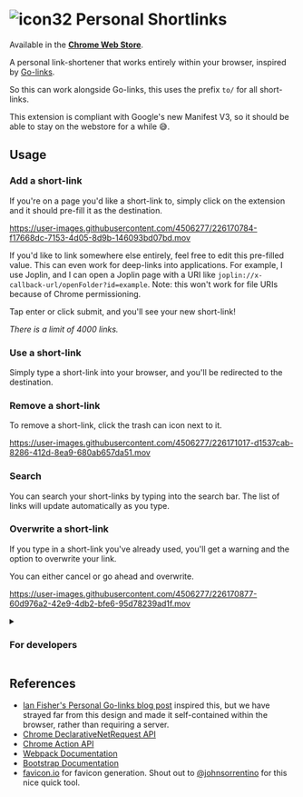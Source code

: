 # ![icon32](https://user-images.githubusercontent.com/4506277/205959569-52bbb2ca-a204-4c8f-84d2-6c16b9948985.png) Personal Shortlinks

Available in the [**Chrome Web Store**](https://chrome.google.com/webstore/detail/personal-shortlinks/hibijakbmfnigipljhbgedhebcmcbplc?hl=en&authuser=1).

A personal link-shortener that works entirely within your browser, inspired by [Go-links](https://www.golinks.io/).

So this can work alongside Go-links, this uses the prefix `to/` for all short-links.

This extension is compliant with Google's new Manifest V3, so it should be able to stay on the webstore for a while 😅.

## Usage

### Add a short-link

If you're on a page you'd like a short-link to, simply click on the extension and it should pre-fill it as the destination.


https://user-images.githubusercontent.com/4506277/226170784-f17668dc-7153-4d05-8d9b-146093bd07bd.mov


If you'd like to link somewhere else entirely, feel free to edit this pre-filled value. This can even work for deep-links into applications. For example, I use Joplin, and I can open a Joplin page with a URI like `joplin://x-callback-url/openFolder?id=example`. Note: this won't work for file URIs because of Chrome permissioning.

Tap enter or click submit, and you'll see your new short-link!

_There is a limit of 4000 links._

### Use a short-link

Simply type a short-link into your browser, and you'll be redirected to the destination.

### Remove a short-link

To remove a short-link, click the trash can icon next to it.


https://user-images.githubusercontent.com/4506277/226171017-d1537cab-8286-412d-8ea9-680ab657da51.mov


### Search

You can search your short-links by typing into the search bar. The list of links will update automatically as you type.

### Overwrite a short-link

If you type in a short-link you've already used, you'll get a warning and the option to overwrite your link.

You can either cancel or go ahead and overwrite.


https://user-images.githubusercontent.com/4506277/226170877-60d976a2-42e9-4db2-bfe6-95d78239ad1f.mov



<details>

<summary>

### For developers

</summary>

This is a Chrome extension using Manifest V3. We take advantage of Chrome's [DeclarativeNetRequest API](https://developer.chrome.com/docs/extensions/reference/declarativeNetRequest/) to redirect requests to custom short-links.

### Development

Entrypoint is `./popup/src/popup.ts`. You can explore dependencies and logic best from there, but a gist:

- `./popup/src/constants.ts` contains globally useful prefixes, as well as a mapping from HTML components and their IDs to a Typescript-readable object.
- `./popup/src/render.ts` manages rendering dynamic elements like the shortlink list
- `./popup/src/links.ts` manages mutations: adding and removing links, and the internal memory management required to do that

### Bundling

This project is bundled with [Webpack](https://webpack.js.org/concepts/). To re-build as you edit, try:

`npx webpack`

This will trigger a job that will watch for changes and rebuild any time you save.

### Styling

This extension is styled using [Bootstrap](https://getbootstrap.com/docs/5.2/getting-started/introduction/) pre-sets.

### Conventions

To format code:
`npx prettier --write .`

</details>

## References

- [Ian Fisher's Personal Go-links blog post](https://iafisher.com/blog/2020/10/golinks) inspired this, but we have strayed far from this design and made it self-contained within the browser, rather than requiring a server.
- [Chrome DeclarativeNetRequest API](https://developer.chrome.com/docs/extensions/reference/declarativeNetRequest/)
- [Chrome Action API](https://developer.chrome.com/docs/extensions/reference/action/)
- [Webpack Documentation](https://webpack.js.org/concepts/)
- [Bootstrap Documentation](https://getbootstrap.com/docs/5.2/getting-started/introduction/)
- [favicon.io](https://favicon.io/) for favicon generation. Shout out to [@johnsorrentino](https://twitter.com/johnsorrentino) for this nice quick tool.
